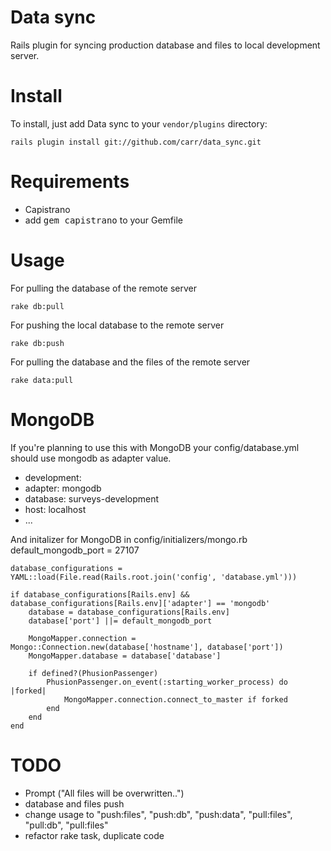 Data sync
=======

Rails plugin for syncing production database and files to local development server.


Install
=======

To install, just add Data sync to your `vendor/plugins` directory:

    rails plugin install git://github.com/carr/data_sync.git

Requirements
============

 * Capistrano
 * add <tt>gem capistrano</tt> to your Gemfile

Usage
=====

For pulling the database of the remote server

    rake db:pull

For pushing the local database to the remote server

    rake db:push

For pulling the database and the files of the remote server

    rake data:pull

MongoDB
====

If you're planning to use this with MongoDB your config/database.yml should use mongodb as adapter value.

* development:
*   adapter: mongodb
*   database: surveys-development
*   host: localhost
* ...

And initalizer for MongoDB in config/initializers/mongo.rb
    default_mongodb_port = 27107

    database_configurations = YAML::load(File.read(Rails.root.join('config', 'database.yml')))

    if database_configurations[Rails.env] && database_configurations[Rails.env]['adapter'] == 'mongodb'
        database = database_configurations[Rails.env]
        database['port'] ||= default_mongodb_port

        MongoMapper.connection = Mongo::Connection.new(database['hostname'], database['port'])
        MongoMapper.database = database['database']

        if defined?(PhusionPassenger)
            PhusionPassenger.on_event(:starting_worker_process) do |forked|
                MongoMapper.connection.connect_to_master if forked
            end
        end
    end

TODO
====
* Prompt ("All files will be overwritten..")
* database and files push
* change usage to "push:files", "push:db", "push:data", "pull:files", "pull:db", "pull:files"
* refactor rake task, duplicate code

